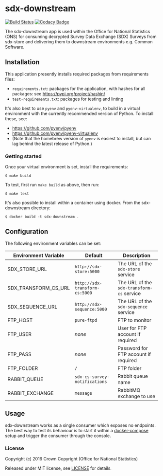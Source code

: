 # sdx-downstream

[![Build Status](https://github.com/ONSdigital/sdx-downstream/workflows/Build/badge.svg)](https://github.com/ONSdigital/sdx-downstream) [![Codacy Badge](https://api.codacy.com/project/badge/Grade/bf44060d82ee41f49d73729b9150eb99)](https://www.codacy.com/app/ons-sdc/sdx-downstream?utm_source=github.com&amp;utm_medium=referral&amp;utm_content=ONSdigital/sdx-downstream&amp;utm_campaign=Badge_Grade)

The sdx-downstream app is used within the Office for National Statistics (ONS) for consuming decrypted Survey Data Exchange (SDX) Surveys from sdx-store and delivering them to downstream environments e.g. Common Software.

## Installation
This application presently installs required packages from requirements files:
- `requirements.txt`: packages for the application, with hashes for all packages: see https://pypi.org/project/hashin/
- `test-requirements.txt`: packages for testing and linting

It's also best to use `pyenv` and `pyenv-virtualenv`, to build in a virtual environment with the currently recommended version of Python.  To install these, see:
- https://github.com/pyenv/pyenv
- https://github.com/pyenv/pyenv-virtualenv
- (Note that the homebrew version of `pyenv` is easiest to install, but can lag behind the latest release of Python.)

### Getting started
Once your virtual environment is set, install the requirements:
```shell
$ make build
```

To test, first run `make build` as above, then run:
```shell
$ make test
```

It's also possible to install within a container using docker. From the sdx-downstream directory:
```shell
$ docker build -t sdx-downstream .
```

## Configuration

The following environment variables can be set:

| Environment Variable    | Default                               | Description
|-------------------------|---------------------------------------|----------------
| SDX_STORE_URL           | `http://sdx-store:5000`               | The URL of the `sdx-store` service
| SDX_TRANSFORM_CS_URL    | `http://sdx-transform-cs:5000`        | The URL of the `sdx-transform-cs` service
| SDX_SEQUENCE_URL        | `http://sdx-sequence:5000`            | The URL of the `sdx-sequence` service
| FTP_HOST                | `pure-ftpd`                           | FTP to monitor
| FTP_USER                | _none_                                | User for FTP account if required
| FTP_PASS                | _none_                                | Password for FTP account if required
| FTP_FOLDER              | `/`                                   | FTP folder
| RABBIT_QUEUE            | `sdx-cs-survey-notifications`         | Rabbit queue name
| RABBIT_EXCHANGE         | `message`                             | RabbitMQ exchange to use

## Usage

sdx-downstream works as a single consumer which exposes no endpoints. The best way to test its behaviour is to start it within a [docker-compose](https://github.com/ONSdigital/sdx-compose) setup and trigger the consumer through the console.

### License

Copyright (c) 2016 Crown Copyright (Office for National Statistics)

Released under MIT license, see [LICENSE](LICENSE) for details.
